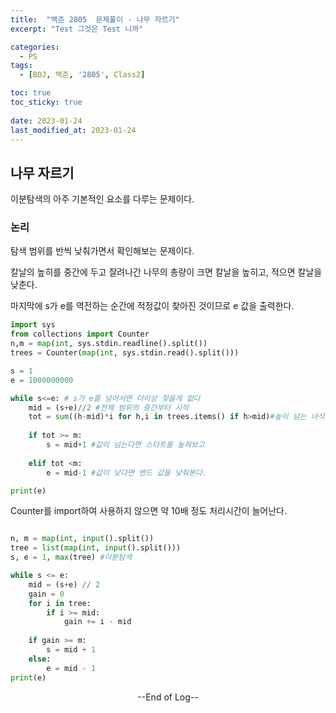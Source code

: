 ```yaml
---
title:  "백준 2805  문제풀이 - 나무 자르기" 
excerpt: "Test 그것은 Test 니까"

categories:
  - PS
tags:
  - [BOJ, 백준, '2805', Class2]

toc: true
toc_sticky: true
 
date: 2023-01-24
last_modified_at: 2023-01-24
---
```


## 나무 자르기

이분탐색의 아주 기본적인 요소를 다루는 문제이다.

### 논리

탐색 범위를 반씩 낮춰가면서 확인해보는 문제이다.

칼날의 높히를 중간에 두고 잘려나간 나무의 총량이 크면 칼날을 높히고, 적으면 칼날을 낮춘다.

마지막에 s가 e를 역전하는 순간에 적정값이 찾아진 것이므로 e 값을 출력한다.


```python
import sys
from collections import Counter
n,m = map(int, sys.stdin.readline().split())
trees = Counter(map(int, sys.stdin.read().split()))

s = 1
e = 1000000000

while s<=e: # s가 e를 넘어서면 더이상 찾을게 없다
    mid = (s+e)//2 #전체 범위의 중간부터 시작 
    tot = sum((h-mid)*i for h,i in trees.items() if h>mid)#높이 넘는 녀석은 다 자른 값을 더한다.
    
    if tot >= m:
        s = mid+1 #값이 넘는다면 스타트를 높혀보고
        
    elif tot <m:
        e = mid-1 #값이 낮다면 엔드 값을 낮춰본다.

print(e)
```

Counter를 import하여 사용하지 않으면 약 10배 정도 처리시간이 늘어난다.

```python

n, m = map(int, input().split())
tree = list(map(int, input().split()))
s, e = 1, max(tree) #이분탐색

while s <= e: 
    mid = (s+e) // 2
    gain = 0 
    for i in tree:
        if i >= mid:
            gain += i - mid
    
    if gain >= m:
        s = mid + 1
    else:
        e = mid - 1
print(e)

```

<center> --End of Log-- </center>

